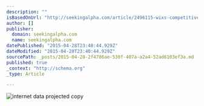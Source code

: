 ```yaml
---
description: ""
isBasedOnUrl: "http://seekingalpha.com/article/2496115-wixs-competitive-advantage-penetration-and-expansion"
author: []
publisher:
  domain: seekingalpha.com
  name: seekingalpha.com
datePublished: "2015-04-28T23:40:44.929Z"
dateModified: "2015-04-28T23:40:44.929Z"
sourcePath: _posts/2015-04-28-2f4786ae-530f-407a-a2a4-52ad6103ef3a.md
published: true
_context: "http://schema.org"
_type: Article

---
```

![internet data projected copy](http://static.cdn-seekingalpha.com/uploads/2014/8/27/saupload_internet-data-projected-copy.png)